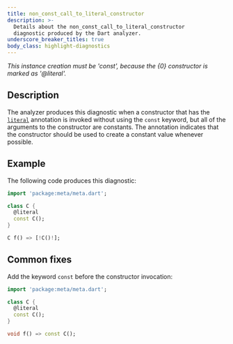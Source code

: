 ```yaml
---
title: non_const_call_to_literal_constructor
description: >-
  Details about the non_const_call_to_literal_constructor
  diagnostic produced by the Dart analyzer.
underscore_breaker_titles: true
body_class: highlight-diagnostics
---
```


_This instance creation must be 'const', because the {0} constructor is marked
as '@literal'._

## Description

The analyzer produces this diagnostic when a constructor that has the
[`literal`][meta-literal] annotation is invoked without using the `const`
keyword, but all of the arguments to the constructor are constants. The
annotation indicates that the constructor should be used to create a
constant value whenever possible.

## Example

The following code produces this diagnostic:

```dart
import 'package:meta/meta.dart';

class C {
  @literal
  const C();
}

C f() => [!C()!];
```

## Common fixes

Add the keyword `const` before the constructor invocation:

```dart
import 'package:meta/meta.dart';

class C {
  @literal
  const C();
}

void f() => const C();
```

[meta-literal]: https://pub.dev/documentation/meta/latest/meta/literal-constant.html
